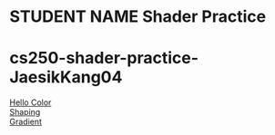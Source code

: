 # STUDENT NAME  Shader Practice
# cs250-shader-practice-JaesikKang04

[Hello Color](draw.html?shader=00_color.frag)<br/>
[Shaping](draw.html?shader=01_shaping.frag)<br/>
[Gradient](draw.html?shader=02_gradients.frag)<br/>